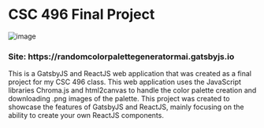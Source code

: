 <h1>CSC 496 Final Project</h1>

![image](https://user-images.githubusercontent.com/98629991/236012717-8a0e8453-abc1-4141-80c7-8b414f479282.png)



<h3>Site: https://randomcolorpalettegeneratormai.gatsbyjs.io</h3>

This is a GatsbyJS and ReactJS web application that was created as a final project for my CSC 496 class. This web application uses the JavaScript libraries Chroma.js and html2canvas to handle the color palette creation and downloading .png images of the palette. This project was created to showcase the features of GatsbyJS and ReactJS, mainly focusing on the ability to create your own ReactJS components.
